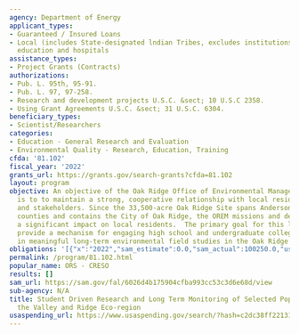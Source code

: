 ```yaml
---
agency: Department of Energy
applicant_types:
- Guaranteed / Insured Loans
- Local (includes State-designated lndian Tribes, excludes institutions of higher
  education and hospitals
assistance_types:
- Project Grants (Contracts)
authorizations:
- Pub. L. 95th, 95-91.
- Pub. L. 97, 97-258.
- Research and development projects U.S.C. &sect; 10 U.S.C 2358.
- Using Grant Agreements U.S.C. &sect; 31 U.S.C. 6304.
beneficiary_types:
- Scientist/Researchers
categories:
- Education - General Research and Evaluation
- Environmental Quality - Research, Education, Training
cfda: '81.102'
fiscal_year: '2022'
grants_url: https://grants.gov/search-grants?cfda=81.102
layout: program
objective: An objective of the Oak Ridge Office of Environmental Management (OREM)
  is to to maintain a strong, cooperative relationship with local residents, municipalities,
  and stakeholders. Since the 33,500-acre Oak Ridge Site spans Anderson and Roane
  counties and contains the City of Oak Ridge, the OREM missions and decisions have
  a significant impact on local residents.  The primary goal for this listing is to
  provide a mechanism for engaging high school and undergraduate college students
  in meaningful long-term environmental field studies in the Oak Ridge area.
obligations: '[{"x":"2022","sam_estimate":0.0,"sam_actual":100250.0,"usa_spending_actual":100250.0},{"x":"2023","sam_estimate":130714.0,"sam_actual":0.0,"usa_spending_actual":130714.79},{"x":"2024","sam_estimate":130715.0,"sam_actual":0.0,"usa_spending_actual":0.0}]'
permalink: /program/81.102.html
popular_name: ORS - CRESO
results: []
sam_url: https://sam.gov/fal/6026d4b175904cfba993cc53c3d6e68d/view
sub-agency: N/A
title: Student Driven Research and Long Term Monitoring of Selected Populations in
  the Valley and Ridge Eco-region
usaspending_url: https://www.usaspending.gov/search/?hash=c2dc38ff2213191587e44dcffd8c2f62
---
```

